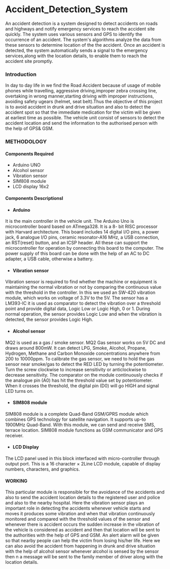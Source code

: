 # Accident_Detection_System

An accident detection  is a system designed to detect accidents on roads and highways and notify emergency services to reach the accident site quickly. The system uses various sensors and GPS to identify the occurrence of an accident. The system's algorithms analyze the data from these sensors to determine location of the the accident. Once an accident is detected, the system automatically sends a signal to the emergency services,along with the location details, to enable them to reach the accident site promptly.

### Introduction
In day to day life in we find the Road Accident because of usage of mobile phones while travelling, aggressive driving,improper zebra crossing line, overtaking in wrong manner,starting driving with improper instructions, avoiding safety ugears (helmet, seat belt).Thus the objective of this project is to avoid accident in drunk and drive situation and also to detect the accident spot so that the immediate medication for the victim will be given at earliest time as possible. The vehicle unit consist of sensors to detect the accident location and send the information to the
authorised person with the help of GPS& GSM.


### METHODOLOGY

#### Components Required
  * Arduino UNO
  * Alcohol sensor
  * Vibration sensor
  * SIM808 module
  * LCD display 16x2

#### Components Descriptionsl

  * #### Arduino
It is the main controller in the vehicle unit. The Arduino Uno is microcontroller board based on ATmega328. It is a 8- bit RISC processor with Harvard architecture. This board includes 14 digital I/O pins, a power jack, 6 analogue I/O pins, ceramic resonator-A16 MHz, a USB connection, an RST(reset) button, and an ICSP header. All these can support the microcontroller for operation by connecting this board to the computer. The power supply of this board can be done with the help of an AC to DC adapter, a USB cable, otherwise a battery.

  * #### Vibration sensor
   
Vibration sensor is required to find whether the machine or equipment is maintaining the normal vibration or not by comparing the continuous value with the threshold in the controller. In this we used an SW-420 vibration module, which works on voltage of 3.3V to the 5V. The sensor has a LM393-IC it is used as comparator to detect the vibration over a threshold point and provide digital data, Logic Low or Logic High, 0 or 1. During normal operation, the sensor provides Logic Low and when the vibration is detected, the sensor provides Logic High.
  
  * #### Alcohol sensor
MQ2 is used as a gas / smoke sensor. MQ2 Gas sensor works on 5V DC and draws around 800mW. It can detect LPG, Smoke, Alcohol, Propane, Hydrogen, Methane and Carbon Monoxide concentrations anywhere from 200 to 10000ppm. To calibrate the gas sensor, we need to hold the gas sensor near smoke/gas to detect the RED LED by turning
the potentiometer. Turn the screw clockwise to increase sensitivity or anticlockwise to decrease sensitivity. The comparator on the module continuously checks if the analogue pin (A0) has hit the threshold value set by potentiometer. When it crosses the threshold, the digital pin (D0) will go HIGH and signal LED turns on.

  * #### SIM808 module
SIM808 module is a complete Quad-Band GSM/GPRS module which combines GPS technology for satellite navigation. It supports up-to 1900MHz Quad-Band. With this module, we can send and receive SMS, terrace location. SIM808 module functions as GSM communicator and GPS receiver.

 * #### LCD Display
The LCD panel used in this block interfaced with micro-controller through output port. This is a 16 character × 2Line LCD module, capable of display numbers, characters, and graphics.

#### WORKING

This particular module is responsible for the avoidance of the accidents and also to send the accident location details to the registered user and police and also to the nearby hospital. Here the vibration sensor plays an important role in detecting the accidents whenever vehicle starts and moves it produces some vibration and when that vibration continuously monitored and compared with the threshold values of the sensor and whenever there is accident occurs the sudden increase in the vibration of the vehicle is considered as accident and then that location will be sent to the authorities with the help of GPS and GSM. An alert alarm will be given so that nearby people can help the victim from losing his/her life. Here we can also avoid the accident from happening in drunk and drive situation with the help of alcohol sensor whenever alcohol is sensed by the sensor then  n a message will be sent to the family member of driver along with the location details.

